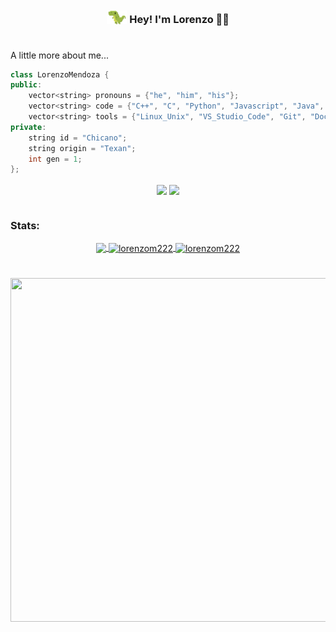 <!-- 
![Visitors](https://api.visitorbadge.io/api/visitors?path=https%3A%2F%2Fgithub.com%2Florenzonmendoza&label=visitors&labelColor=%2337d67a&countColor=%23555555&style=flat)
 -->

<div align='center'>
  <H3><img alt="mona-whisper" height="22.5" width="32.5" src="gifs/dino-crop.gif" style="position: relative; top: 3px;"/> Hey! I'm Lorenzo 👋🏽 <H3>
</div>


#
A little more about me...  

```cpp
class LorenzoMendoza {
public:
    vector<string> pronouns = {"he", "him", "his"};
    vector<string> code = {"C++", "C", "Python", "Javascript", "Java", "Bash", "HTML"};
    vector<string> tools = {"Linux_Unix", "VS_Studio_Code", "Git", "Docker", "Jupyter_Notebooks", "LaTeX"};
private:
    string id = "Chicano";
    string origin = "Texan";
    int gen = 1;
};
```

<div align="center">
 <a href="https://www.linkedin.com/in/lorenzonmendoza/" target="_blank"><img align="center" src="https://img.shields.io/badge/LinkedIn-0077B5?style=for-the-badge&logo=linkedin&logoColor=white" target="_blank"></a>
 <a href="https://open.spotify.com/user/leprol?si=e92d2af35ef3452c" target="_blank"><img align="center" src="https://img.shields.io/badge/Spotify-1ED760?&style=for-the-badge&logo=spotify&logoColor=white" target="_blank"></a>  
</div>
   
   



#
<div align="center">
 <h3 align="left">Stats:</h3>
 <a href="https://github.com/lorenzom222">
<img height="180em" align="center" src="https://github-readme-stats.vercel.app/api/top-langs/?username=lorenzom222&layout=compact&langs_count=7&theme=merko&hide=jupyter%20notebook,makefile,cmake"/>


<!--   <img height="180em" align="center" src="https://github-readme-stats.vercel.app/api?username=lorenzom222&show_icons=true&theme=dark"/>
   -->
  <img height="180em" align="center" src="https://github-readme-streak-stats.herokuapp.com/?user=lorenzom222&theme=merko" alt="lorenzom222">
  <img height="180em" align="center" src="https://github-profile-summary-cards.vercel.app/api/cards/profile-details?username=lorenzom222&theme=merko" alt="lorenzom222"/>
 </a>
</div>
<!-- 
<img src="https://github-readme-activity-graph.vercel.app/graph?username=lorenzom222&bg_color=0d1117&color=ffffff&line=00b3ff&point=f9fafa&area=true&hide_border=true" alt="lorenzom222's github activity graph">
 -->
  
#
<div align = "center">
  <img src="https://i.pinimg.com/originals/b0/37/ad/b037adead23abdfac4bca0b0de0c3955.gif" width="900" height="550">


</div>
